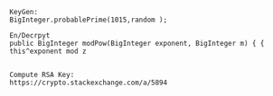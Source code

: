     
    KeyGen:
    BigInteger.probablePrime(1015,random );
    
    En/Decrpyt
    public BigInteger modPow(BigInteger exponent, BigInteger m) { { this^exponent mod z
    
    
    Compute RSA Key:
    https://crypto.stackexchange.com/a/5894